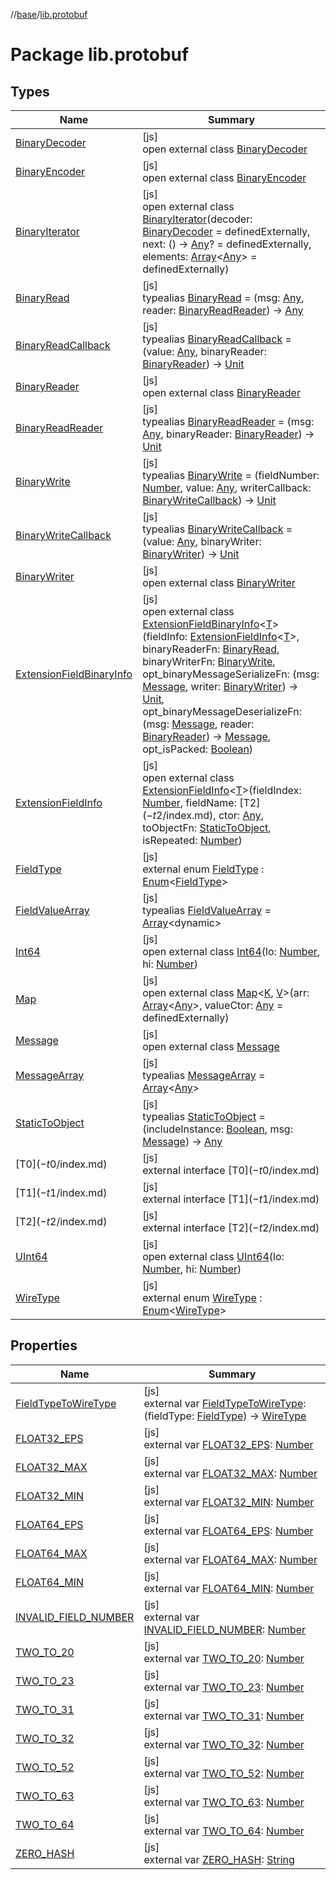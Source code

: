 //[base](../../index.md)/[lib.protobuf](index.md)

# Package lib.protobuf

## Types

| Name | Summary |
|---|---|
| [BinaryDecoder](-binary-decoder/index.md) | [js]<br>open external class [BinaryDecoder](-binary-decoder/index.md) |
| [BinaryEncoder](-binary-encoder/index.md) | [js]<br>open external class [BinaryEncoder](-binary-encoder/index.md) |
| [BinaryIterator](-binary-iterator/index.md) | [js]<br>open external class [BinaryIterator](-binary-iterator/index.md)(decoder: [BinaryDecoder](-binary-decoder/index.md) = definedExternally, next: () -&gt; [Any](https://kotlinlang.org/api/latest/jvm/stdlib/kotlin/-any/index.html)? = definedExternally, elements: [Array](https://kotlinlang.org/api/latest/jvm/stdlib/kotlin/-array/index.html)&lt;[Any](https://kotlinlang.org/api/latest/jvm/stdlib/kotlin/-any/index.html)&gt; = definedExternally) |
| [BinaryRead](index.md#-912733953%2FClasslikes%2F-431612152) | [js]<br>typealias [BinaryRead](index.md#-912733953%2FClasslikes%2F-431612152) = (msg: [Any](https://kotlinlang.org/api/latest/jvm/stdlib/kotlin/-any/index.html), reader: [BinaryReadReader](index.md#102622972%2FClasslikes%2F-431612152)) -&gt; [Any](https://kotlinlang.org/api/latest/jvm/stdlib/kotlin/-any/index.html) |
| [BinaryReadCallback](index.md#-1461984710%2FClasslikes%2F-431612152) | [js]<br>typealias [BinaryReadCallback](index.md#-1461984710%2FClasslikes%2F-431612152) = (value: [Any](https://kotlinlang.org/api/latest/jvm/stdlib/kotlin/-any/index.html), binaryReader: [BinaryReader](-binary-reader/index.md)) -&gt; [Unit](https://kotlinlang.org/api/latest/jvm/stdlib/kotlin/-unit/index.html) |
| [BinaryReader](-binary-reader/index.md) | [js]<br>open external class [BinaryReader](-binary-reader/index.md) |
| [BinaryReadReader](index.md#102622972%2FClasslikes%2F-431612152) | [js]<br>typealias [BinaryReadReader](index.md#102622972%2FClasslikes%2F-431612152) = (msg: [Any](https://kotlinlang.org/api/latest/jvm/stdlib/kotlin/-any/index.html), binaryReader: [BinaryReader](-binary-reader/index.md)) -&gt; [Unit](https://kotlinlang.org/api/latest/jvm/stdlib/kotlin/-unit/index.html) |
| [BinaryWrite](index.md#-2100345842%2FClasslikes%2F-431612152) | [js]<br>typealias [BinaryWrite](index.md#-2100345842%2FClasslikes%2F-431612152) = (fieldNumber: [Number](https://kotlinlang.org/api/latest/jvm/stdlib/kotlin/-number/index.html), value: [Any](https://kotlinlang.org/api/latest/jvm/stdlib/kotlin/-any/index.html), writerCallback: [BinaryWriteCallback](index.md#1567219273%2FClasslikes%2F-431612152)) -&gt; [Unit](https://kotlinlang.org/api/latest/jvm/stdlib/kotlin/-unit/index.html) |
| [BinaryWriteCallback](index.md#1567219273%2FClasslikes%2F-431612152) | [js]<br>typealias [BinaryWriteCallback](index.md#1567219273%2FClasslikes%2F-431612152) = (value: [Any](https://kotlinlang.org/api/latest/jvm/stdlib/kotlin/-any/index.html), binaryWriter: [BinaryWriter](-binary-writer/index.md)) -&gt; [Unit](https://kotlinlang.org/api/latest/jvm/stdlib/kotlin/-unit/index.html) |
| [BinaryWriter](-binary-writer/index.md) | [js]<br>open external class [BinaryWriter](-binary-writer/index.md) |
| [ExtensionFieldBinaryInfo](-extension-field-binary-info/index.md) | [js]<br>open external class [ExtensionFieldBinaryInfo](-extension-field-binary-info/index.md)&lt;[T](-extension-field-binary-info/index.md)&gt;(fieldInfo: [ExtensionFieldInfo](-extension-field-info/index.md)&lt;[T](-extension-field-binary-info/index.md)&gt;, binaryReaderFn: [BinaryRead](index.md#-912733953%2FClasslikes%2F-431612152), binaryWriterFn: [BinaryWrite](index.md#-2100345842%2FClasslikes%2F-431612152), opt_binaryMessageSerializeFn: (msg: [Message](-message/index.md), writer: [BinaryWriter](-binary-writer/index.md)) -&gt; [Unit](https://kotlinlang.org/api/latest/jvm/stdlib/kotlin/-unit/index.html), opt_binaryMessageDeserializeFn: (msg: [Message](-message/index.md), reader: [BinaryReader](-binary-reader/index.md)) -&gt; [Message](-message/index.md), opt_isPacked: [Boolean](https://kotlinlang.org/api/latest/jvm/stdlib/kotlin/-boolean/index.html)) |
| [ExtensionFieldInfo](-extension-field-info/index.md) | [js]<br>open external class [ExtensionFieldInfo](-extension-field-info/index.md)&lt;[T](-extension-field-info/index.md)&gt;(fieldIndex: [Number](https://kotlinlang.org/api/latest/jvm/stdlib/kotlin/-number/index.html), fieldName: [T$2](-t$2/index.md), ctor: [Any](https://kotlinlang.org/api/latest/jvm/stdlib/kotlin/-any/index.html), toObjectFn: [StaticToObject](index.md#-787487058%2FClasslikes%2F-431612152), isRepeated: [Number](https://kotlinlang.org/api/latest/jvm/stdlib/kotlin/-number/index.html)) |
| [FieldType](-field-type/index.md) | [js]<br>external enum [FieldType](-field-type/index.md) : [Enum](https://kotlinlang.org/api/latest/jvm/stdlib/kotlin/-enum/index.html)&lt;[FieldType](-field-type/index.md)&gt; |
| [FieldValueArray](index.md#-1593235606%2FClasslikes%2F-431612152) | [js]<br>typealias [FieldValueArray](index.md#-1593235606%2FClasslikes%2F-431612152) = [Array](https://kotlinlang.org/api/latest/jvm/stdlib/kotlin/-array/index.html)&lt;dynamic&gt; |
| [Int64](-int64/index.md) | [js]<br>open external class [Int64](-int64/index.md)(lo: [Number](https://kotlinlang.org/api/latest/jvm/stdlib/kotlin/-number/index.html), hi: [Number](https://kotlinlang.org/api/latest/jvm/stdlib/kotlin/-number/index.html)) |
| [Map](-map/index.md) | [js]<br>open external class [Map](-map/index.md)&lt;[K](-map/index.md), [V](-map/index.md)&gt;(arr: [Array](https://kotlinlang.org/api/latest/jvm/stdlib/kotlin/-array/index.html)&lt;[Any](https://kotlinlang.org/api/latest/jvm/stdlib/kotlin/-any/index.html)&gt;, valueCtor: [Any](https://kotlinlang.org/api/latest/jvm/stdlib/kotlin/-any/index.html) = definedExternally) |
| [Message](-message/index.md) | [js]<br>open external class [Message](-message/index.md) |
| [MessageArray](index.md#-185924924%2FClasslikes%2F-431612152) | [js]<br>typealias [MessageArray](index.md#-185924924%2FClasslikes%2F-431612152) = [Array](https://kotlinlang.org/api/latest/jvm/stdlib/kotlin/-array/index.html)&lt;[Any](https://kotlinlang.org/api/latest/jvm/stdlib/kotlin/-any/index.html)&gt; |
| [StaticToObject](index.md#-787487058%2FClasslikes%2F-431612152) | [js]<br>typealias [StaticToObject](index.md#-787487058%2FClasslikes%2F-431612152) = (includeInstance: [Boolean](https://kotlinlang.org/api/latest/jvm/stdlib/kotlin/-boolean/index.html), msg: [Message](-message/index.md)) -&gt; [Any](https://kotlinlang.org/api/latest/jvm/stdlib/kotlin/-any/index.html) |
| [T$0](-t$0/index.md) | [js]<br>external interface [T$0](-t$0/index.md) |
| [T$1](-t$1/index.md) | [js]<br>external interface [T$1](-t$1/index.md) |
| [T$2](-t$2/index.md) | [js]<br>external interface [T$2](-t$2/index.md) |
| [UInt64](-u-int64/index.md) | [js]<br>open external class [UInt64](-u-int64/index.md)(lo: [Number](https://kotlinlang.org/api/latest/jvm/stdlib/kotlin/-number/index.html), hi: [Number](https://kotlinlang.org/api/latest/jvm/stdlib/kotlin/-number/index.html)) |
| [WireType](-wire-type/index.md) | [js]<br>external enum [WireType](-wire-type/index.md) : [Enum](https://kotlinlang.org/api/latest/jvm/stdlib/kotlin/-enum/index.html)&lt;[WireType](-wire-type/index.md)&gt; |

## Properties

| Name | Summary |
|---|---|
| [FieldTypeToWireType](-field-type-to-wire-type.md) | [js]<br>external var [FieldTypeToWireType](-field-type-to-wire-type.md): (fieldType: [FieldType](-field-type/index.md)) -&gt; [WireType](-wire-type/index.md) |
| [FLOAT32_EPS](-f-l-o-a-t32_-e-p-s.md) | [js]<br>external var [FLOAT32_EPS](-f-l-o-a-t32_-e-p-s.md): [Number](https://kotlinlang.org/api/latest/jvm/stdlib/kotlin/-number/index.html) |
| [FLOAT32_MAX](-f-l-o-a-t32_-m-a-x.md) | [js]<br>external var [FLOAT32_MAX](-f-l-o-a-t32_-m-a-x.md): [Number](https://kotlinlang.org/api/latest/jvm/stdlib/kotlin/-number/index.html) |
| [FLOAT32_MIN](-f-l-o-a-t32_-m-i-n.md) | [js]<br>external var [FLOAT32_MIN](-f-l-o-a-t32_-m-i-n.md): [Number](https://kotlinlang.org/api/latest/jvm/stdlib/kotlin/-number/index.html) |
| [FLOAT64_EPS](-f-l-o-a-t64_-e-p-s.md) | [js]<br>external var [FLOAT64_EPS](-f-l-o-a-t64_-e-p-s.md): [Number](https://kotlinlang.org/api/latest/jvm/stdlib/kotlin/-number/index.html) |
| [FLOAT64_MAX](-f-l-o-a-t64_-m-a-x.md) | [js]<br>external var [FLOAT64_MAX](-f-l-o-a-t64_-m-a-x.md): [Number](https://kotlinlang.org/api/latest/jvm/stdlib/kotlin/-number/index.html) |
| [FLOAT64_MIN](-f-l-o-a-t64_-m-i-n.md) | [js]<br>external var [FLOAT64_MIN](-f-l-o-a-t64_-m-i-n.md): [Number](https://kotlinlang.org/api/latest/jvm/stdlib/kotlin/-number/index.html) |
| [INVALID_FIELD_NUMBER](-i-n-v-a-l-i-d_-f-i-e-l-d_-n-u-m-b-e-r.md) | [js]<br>external var [INVALID_FIELD_NUMBER](-i-n-v-a-l-i-d_-f-i-e-l-d_-n-u-m-b-e-r.md): [Number](https://kotlinlang.org/api/latest/jvm/stdlib/kotlin/-number/index.html) |
| [TWO_TO_20](-t-w-o_-t-o_20.md) | [js]<br>external var [TWO_TO_20](-t-w-o_-t-o_20.md): [Number](https://kotlinlang.org/api/latest/jvm/stdlib/kotlin/-number/index.html) |
| [TWO_TO_23](-t-w-o_-t-o_23.md) | [js]<br>external var [TWO_TO_23](-t-w-o_-t-o_23.md): [Number](https://kotlinlang.org/api/latest/jvm/stdlib/kotlin/-number/index.html) |
| [TWO_TO_31](-t-w-o_-t-o_31.md) | [js]<br>external var [TWO_TO_31](-t-w-o_-t-o_31.md): [Number](https://kotlinlang.org/api/latest/jvm/stdlib/kotlin/-number/index.html) |
| [TWO_TO_32](-t-w-o_-t-o_32.md) | [js]<br>external var [TWO_TO_32](-t-w-o_-t-o_32.md): [Number](https://kotlinlang.org/api/latest/jvm/stdlib/kotlin/-number/index.html) |
| [TWO_TO_52](-t-w-o_-t-o_52.md) | [js]<br>external var [TWO_TO_52](-t-w-o_-t-o_52.md): [Number](https://kotlinlang.org/api/latest/jvm/stdlib/kotlin/-number/index.html) |
| [TWO_TO_63](-t-w-o_-t-o_63.md) | [js]<br>external var [TWO_TO_63](-t-w-o_-t-o_63.md): [Number](https://kotlinlang.org/api/latest/jvm/stdlib/kotlin/-number/index.html) |
| [TWO_TO_64](-t-w-o_-t-o_64.md) | [js]<br>external var [TWO_TO_64](-t-w-o_-t-o_64.md): [Number](https://kotlinlang.org/api/latest/jvm/stdlib/kotlin/-number/index.html) |
| [ZERO_HASH](-z-e-r-o_-h-a-s-h.md) | [js]<br>external var [ZERO_HASH](-z-e-r-o_-h-a-s-h.md): [String](https://kotlinlang.org/api/latest/jvm/stdlib/kotlin/-string/index.html) |
